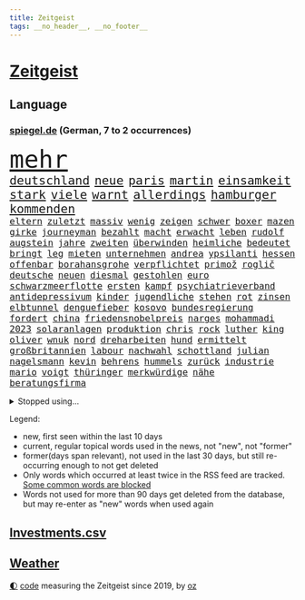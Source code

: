 ```yaml
---
title: Zeitgeist
tags: __no_header__, __no_footer__
---
```


# [Zeitgeist](https://oliz.io/zeitgeist/)

## Language

<h3><a href="https://www.spiegel.de" target="_blank">spiegel.de</a> (German, 7 to 2 occurrences)</h3>
<p style="font-family:monospace">
<span style="font-size:32pt"><a href="news_links.html#mehr" class="current">mehr</a></span>
<br>
<span style="font-size:16pt"><a href="news_links.html#deutschland" class="current">deutschland</a></span>
<span style="font-size:16pt"><a href="news_links.html#neue" class="current">neue</a></span>
<span style="font-size:16pt"><a href="news_links.html#paris" class="current">paris</a></span>
<span style="font-size:16pt"><a href="news_links.html#martin" class="current">martin</a></span>
<span style="font-size:16pt"><a href="news_links.html#einsamkeit" class="current">einsamkeit</a></span>
<span style="font-size:16pt"><a href="news_links.html#stark" class="current">stark</a></span>
<span style="font-size:16pt"><a href="news_links.html#viele" class="current">viele</a></span>
<span style="font-size:16pt"><a href="news_links.html#warnt" class="current">warnt</a></span>
<span style="font-size:16pt"><a href="news_links.html#allerdings" class="current">allerdings</a></span>
<span style="font-size:16pt"><a href="news_links.html#hamburger" class="current">hamburger</a></span>
<span style="font-size:16pt"><a href="news_links.html#kommenden" class="current">kommenden</a></span>
<br>
<span style="font-size:12pt"><a href="news_links.html#eltern" class="current">eltern</a></span>
<span style="font-size:12pt"><a href="news_links.html#zuletzt" class="current">zuletzt</a></span>
<span style="font-size:12pt"><a href="news_links.html#massiv" class="current">massiv</a></span>
<span style="font-size:12pt"><a href="news_links.html#wenig" class="current">wenig</a></span>
<span style="font-size:12pt"><a href="news_links.html#zeigen" class="current">zeigen</a></span>
<span style="font-size:12pt"><a href="news_links.html#schwer" class="current">schwer</a></span>
<span style="font-size:12pt"><a href="news_links.html#boxer" class="new">boxer</a></span>
<span style="font-size:12pt"><a href="news_links.html#mazen" class="new">mazen</a></span>
<span style="font-size:12pt"><a href="news_links.html#girke" class="new">girke</a></span>
<span style="font-size:12pt"><a href="news_links.html#journeyman" class="new">journeyman</a></span>
<span style="font-size:12pt"><a href="news_links.html#bezahlt" class="current">bezahlt</a></span>
<span style="font-size:12pt"><a href="news_links.html#macht" class="current">macht</a></span>
<span style="font-size:12pt"><a href="news_links.html#erwacht" class="new">erwacht</a></span>
<span style="font-size:12pt"><a href="news_links.html#leben" class="current">leben</a></span>
<span style="font-size:12pt"><a href="news_links.html#rudolf" class="new">rudolf</a></span>
<span style="font-size:12pt"><a href="news_links.html#augstein" class="new">augstein</a></span>
<span style="font-size:12pt"><a href="news_links.html#jahre" class="current">jahre</a></span>
<span style="font-size:12pt"><a href="news_links.html#zweiten" class="current">zweiten</a></span>
<span style="font-size:12pt"><a href="news_links.html#überwinden" class="current">überwinden</a></span>
<span style="font-size:12pt"><a href="news_links.html#heimliche" class="current">heimliche</a></span>
<span style="font-size:12pt"><a href="news_links.html#bedeutet" class="current">bedeutet</a></span>
<span style="font-size:12pt"><a href="news_links.html#bringt" class="current">bringt</a></span>
<span style="font-size:12pt"><a href="news_links.html#leg" class="new">leg</a></span>
<span style="font-size:12pt"><a href="news_links.html#mieten" class="current">mieten</a></span>
<span style="font-size:12pt"><a href="news_links.html#unternehmen" class="current">unternehmen</a></span>
<span style="font-size:12pt"><a href="news_links.html#andrea" class="current">andrea</a></span>
<span style="font-size:12pt"><a href="news_links.html#ypsilanti" class="new">ypsilanti</a></span>
<span style="font-size:12pt"><a href="news_links.html#hessen" class="current">hessen</a></span>
<span style="font-size:12pt"><a href="news_links.html#offenbar" class="current">offenbar</a></span>
<span style="font-size:12pt"><a href="news_links.html#borahansgrohe" class="new">borahansgrohe</a></span>
<span style="font-size:12pt"><a href="news_links.html#verpflichtet" class="current">verpflichtet</a></span>
<span style="font-size:12pt"><a href="news_links.html#primož" class="current">primož</a></span>
<span style="font-size:12pt"><a href="news_links.html#roglič" class="current">roglič</a></span>
<span style="font-size:12pt"><a href="news_links.html#deutsche" class="current">deutsche</a></span>
<span style="font-size:12pt"><a href="news_links.html#neuen" class="current">neuen</a></span>
<span style="font-size:12pt"><a href="news_links.html#diesmal" class="current">diesmal</a></span>
<span style="font-size:12pt"><a href="news_links.html#gestohlen" class="current">gestohlen</a></span>
<span style="font-size:12pt"><a href="news_links.html#euro" class="current">euro</a></span>
<span style="font-size:12pt"><a href="news_links.html#schwarzmeerflotte" class="current">schwarzmeerflotte</a></span>
<span style="font-size:12pt"><a href="news_links.html#ersten" class="current">ersten</a></span>
<span style="font-size:12pt"><a href="news_links.html#kampf" class="current">kampf</a></span>
<span style="font-size:12pt"><a href="news_links.html#psychiatrieverband" class="new">psychiatrieverband</a></span>
<span style="font-size:12pt"><a href="news_links.html#antidepressivum" class="new">antidepressivum</a></span>
<span style="font-size:12pt"><a href="news_links.html#kinder" class="current">kinder</a></span>
<span style="font-size:12pt"><a href="news_links.html#jugendliche" class="current">jugendliche</a></span>
<span style="font-size:12pt"><a href="news_links.html#stehen" class="current">stehen</a></span>
<span style="font-size:12pt"><a href="news_links.html#rot" class="current">rot</a></span>
<span style="font-size:12pt"><a href="news_links.html#zinsen" class="current">zinsen</a></span>
<span style="font-size:12pt"><a href="news_links.html#elbtunnel" class="new">elbtunnel</a></span>
<span style="font-size:12pt"><a href="news_links.html#denguefieber" class="current">denguefieber</a></span>
<span style="font-size:12pt"><a href="news_links.html#kosovo" class="current">kosovo</a></span>
<span style="font-size:12pt"><a href="news_links.html#bundesregierung" class="current">bundesregierung</a></span>
<span style="font-size:12pt"><a href="news_links.html#fordert" class="current">fordert</a></span>
<span style="font-size:12pt"><a href="news_links.html#china" class="current">china</a></span>
<span style="font-size:12pt"><a href="news_links.html#friedensnobelpreis" class="new">friedensnobelpreis</a></span>
<span style="font-size:12pt"><a href="news_links.html#narges" class="new">narges</a></span>
<span style="font-size:12pt"><a href="news_links.html#mohammadi" class="new">mohammadi</a></span>
<span style="font-size:12pt"><a href="news_links.html#2023" class="current">2023</a></span>
<span style="font-size:12pt"><a href="news_links.html#solaranlagen" class="current">solaranlagen</a></span>
<span style="font-size:12pt"><a href="news_links.html#produktion" class="current">produktion</a></span>
<span style="font-size:12pt"><a href="news_links.html#chris" class="new">chris</a></span>
<span style="font-size:12pt"><a href="news_links.html#rock" class="new">rock</a></span>
<span style="font-size:12pt"><a href="news_links.html#luther" class="new">luther</a></span>
<span style="font-size:12pt"><a href="news_links.html#king" class="current">king</a></span>
<span style="font-size:12pt"><a href="news_links.html#oliver" class="current">oliver</a></span>
<span style="font-size:12pt"><a href="news_links.html#wnuk" class="new">wnuk</a></span>
<span style="font-size:12pt"><a href="news_links.html#nord" class="current">nord</a></span>
<span style="font-size:12pt"><a href="news_links.html#dreharbeiten" class="current">dreharbeiten</a></span>
<span style="font-size:12pt"><a href="news_links.html#hund" class="current">hund</a></span>
<span style="font-size:12pt"><a href="news_links.html#ermittelt" class="current">ermittelt</a></span>
<span style="font-size:12pt"><a href="news_links.html#großbritannien" class="current">großbritannien</a></span>
<span style="font-size:12pt"><a href="news_links.html#labour" class="new">labour</a></span>
<span style="font-size:12pt"><a href="news_links.html#nachwahl" class="new">nachwahl</a></span>
<span style="font-size:12pt"><a href="news_links.html#schottland" class="current">schottland</a></span>
<span style="font-size:12pt"><a href="news_links.html#julian" class="current">julian</a></span>
<span style="font-size:12pt"><a href="news_links.html#nagelsmann" class="current">nagelsmann</a></span>
<span style="font-size:12pt"><a href="news_links.html#kevin" class="current">kevin</a></span>
<span style="font-size:12pt"><a href="news_links.html#behrens" class="current">behrens</a></span>
<span style="font-size:12pt"><a href="news_links.html#hummels" class="current">hummels</a></span>
<span style="font-size:12pt"><a href="news_links.html#zurück" class="current">zurück</a></span>
<span style="font-size:12pt"><a href="news_links.html#industrie" class="current">industrie</a></span>
<span style="font-size:12pt"><a href="news_links.html#mario" class="current">mario</a></span>
<span style="font-size:12pt"><a href="news_links.html#voigt" class="current">voigt</a></span>
<span style="font-size:12pt"><a href="news_links.html#thüringer" class="current">thüringer</a></span>
<span style="font-size:12pt"><a href="news_links.html#merkwürdige" class="current">merkwürdige</a></span>
<span style="font-size:12pt"><a href="news_links.html#nähe" class="current">nähe</a></span>
<span style="font-size:12pt"><a href="news_links.html#beratungsfirma" class="new">beratungsfirma</a></span>
</p>
<details>
<summary>Stopped using...</summary>
<p class="former" style="font-size:12pt">
anwohner(1080) lebensmittel(1080) entgegen(1078) erhält(1078) gegenseitig(1078) geäußert(1078) erinnerungen(1077) kurzfristig(1077) planen(1077) umgehen(1077) beschädigt(1076) entlässt(1076) entschädigung(1076) evakuiert(1076) klimawandels(1076) regisseur(1076) vielerorts(1076) österreichische(1076) ausschreitungen(1075) ifoinstitut(1075) messi(1075) versorgt(1075) hintergründe(1074) and(1073) behandlung(1073) gezogen(1073) januar(1073) monatelang(1073) steigenden(1073) stolz(1073) verschärfen(1073) williams(1073) zurzeit(1073) ard(1072) befindet(1072) christine(1072) ehefrau(1072) flammen(1072) hass(1072) pakistan(1072) richterin(1072) scheidet(1072) trumps(1072) wales(1072) 31(1071) ans(1071) erholung(1071) fbi(1071) feierte(1071) geändert(1071) unabhängigkeit(1071) welle(1071) egal(1070) erklärte(1070) guter(1070) is(1070) starken(1070) wohnhaus(1070) aufruf(1069) briten(1069) hören(1069) löste(1069) vereinigten(1069) weißen(1068) zugleich(1068) bruder(1067) hubschrauber(1067) klubs(1067) schritte(1067) verlust(1067) landen(1066) orbán(1066) siegte(1066) ungarns(1066) veranstalter(1066) freut(1065) geklärt(1065) investitionen(1065) verfügung(1065) feuerwehrleute(1064) längere(1064) trainieren(1064) anwälte(1063) freilassung(1063) ökonom(1063) israels(1062) regiert(1062) bedeutung(1060) langfristig(1060) wunder(1060) angeklagten(1059) entsetzen(1059) fit(1059) heil(1059) hubertus(1059) berühmten(1058) erlebte(1058) haaland(1058) lkw(1058) patient(1058) freunde(1057) gang(1057) bürgermeisterin(1056) königin(1056) gefangene(1055) genauso(1054) rettete(1054) tragödie(1054) fan(1053) erschießt(1052) hunger(1052) zurückgegangen(1050) wind(1048) kokain(1046) wusste(1044) hoffnungen(1043) klimaziele(1042) kräfte(1039) abgeschlossen(1037) reist(1036) staatlichen(1035) finanzielle(1031) erfolgreichen(1028) kanadas(1028) erhebliche(1020) größe(1007) mängel(1007) politischer(1005) cent(968) bekannter(950) vormarsch(944) wolken(932) autobahnen(930) medaille(926) vehement(887) werte(882) airline(881) fußballstar(874) flohen(833) adac(819) drohenden(814) inflationsrate(810) irre(808) kümmern(805) zwingen(798) verbunden(797) japans(765) erkrankte(764) rückgabe(753) moderner(746) zorn(737) vorfeld(721) millionenhöhe(717) 15000(710) rwe(704) zentralen(699) mond(696) größtem(693) kälte(692) hals(684) geringer(663) energiekonzern(653) verteuert(645) öffentlichrechtlichen(640) frühe(638) rasch(638) marieagnes(637) vorbereiten(624) ring(617) sankt(609) großbrand(606) operation(601) royal(596) bestand(595) pekings(594) herausgefunden(591) premierministerin(590) verantwortlichen(585) fehlverhalten(584) flughäfen(581) behauptete(579) vögel(573) problems(570) fluss(569) zugenommen(562) lücken(558) kasse(552) finnische(550) zugriff(549) söhne(548) zugegeben(546) breiten(545) kriegsbeginn(543) flüchten(541) messerattacke(540) bezeichnen(533) ergab(533) ball(528) humor(526) neuerdings(526) 48(525) zusätzlich(521) ausfall(518) beigelegt(518) boxen(518) schlamm(506) brasilianische(503) dahin(502) filialen(502) recherchen(500) b(499) trocken(498) halt(497) suchte(488) ran(485) fire(483) elisabeth(482) steuerzahler(479) angeschlagenen(478) einhalten(478) debattiert(477) diejenigen(475) japanische(475) unobericht(475) iii(472) belegt(469) leopardpanzer(468) yorks(466) provozieren(465) idol(458) gelöscht(457) nationale(457) gleichberechtigung(455) partnerin(449) 81(446) geste(442) trans(441) entschuldigen(438) extra(437) ausgewertet(431) schwächelt(430) träume(423) eigentliche(422) verstanden(422) zurückhaltung(420) scheiterten(418) schied(413) gründet(411) traten(409) nebenwirkungen(407) komplikationen(406) verabschiedete(406) mithalten(405) studentin(400) peru(398) bellingham(391) jude(391) menschheit(387) verfassungsgericht(382) verstöße(380) angriffskriegs(375) eingreifen(375) gerechtfertigt(375) zutritt(374) konten(373) rassistischer(373) roboter(373) dunkle(372) rechtsradikale(370) verbleib(367) kinderpornografie(366) raumfahrt(366) achtelfinale(365) branchen(361) caroline(360) spiegelrecherche(360) abermals(358) bestimmen(356) gerecht(354) kurzen(353) abzug(352) floridas(350) lionel(350) illegales(349) nebel(348) symbole(347) härtesten(344) männliche(343) 160(342) verurteilten(339) ausgebremst(338) 23jährige(333) autohersteller(333) missionen(333) übergewicht(333) fraktionschef(331) ratten(331) satelliten(331) absolviert(328) 49euroticket(321) überzeugte(315) möglichkeit(314) credit(308) kritisierten(308) suisse(308) gesprengt(306) inhalten(305) südafrikas(305) aufgebaut(304) verunsichert(304) testet(303) zerschlagen(300) eingestuft(299) meisterschaft(299) lauter(297) skepsis(296) bestellen(295) regimekritiker(294) überzeugen(293) schränken(292) landesweiten(291) technologien(291) statistische(290) hill(289) gedroht(288) petersburg(283) verwandte(282) hauses(281) gesetzliche(279) legten(279) begleitung(276) arbeitsplätze(275) eroller(275) escooter(274) weißes(274) dreier(273) freigelassen(270) immobilie(270) benötigte(268) pakistans(267) vergab(266) kulturstaatsministerin(263) zentimeter(260) boom(259) passanten(258) pokal(257) denkbar(256) csupolitiker(255) gebühren(255) geschwister(255) erfolgreiche(254) erlag(249) kreativer(249) ausfindig(248) gedenken(247) bakterien(246) männlichen(246) militärübung(245) ablauf(244) hochhaus(244) mitgerissen(244) elektrische(242) herstellers(242) nähert(242) vermeintlichen(242) konto(240) gesammelt(237) bewahren(236) wesentlich(236) vorschriften(235) leon(234) zwang(234) office(233) jubelt(231) anderson(230) zubehör(229) vierteljahrhundert(228) fukushima(227) verpflichten(226) segelboot(225) transfer(225) fluggesellschaft(224) hunderter(224) geständnis(223) pilotprojekt(223) erleiden(220) kennzeichnung(220) unruhe(220) boote(218) nicola(218) story(215) tourist(215) bemerkt(213) 2007(211) halbieren(210) rostock(210) südtirol(210) luxusuhren(209) amtskollege(206) loswerden(206) detail(205) grafiken(205) müttern(205) aktualisiert(204) on(204) etappensieg(203) rechner(203) komponist(201) gala(200) stürme(200) vergnügungspark(200) wüten(199) randalierer(198) rauch(198) konkreten(197) löscharbeiten(197) tui(197) autorennen(196) beigetragen(195) rührt(195) bedrohen(194) carlson(194) equal(194) pay(194) tucker(194) wallace(194) nützt(193) wagenknechts(193) zeug(193) zogen(193) glaube(191) italienischer(190) bärin(189) 15jährigen(188) begeben(188) erzbistum(188) prioritäten(188) ungeklärt(188) it(187) optionen(187) 55jährige(186) björn(185) höcke(185) wirtschaftsleistung(185) parks(184) luke(183) beschränken(182) elterngeld(182) goretzka(182) hollywoodstar(182) fsb(181) gasheizungen(181) gestresst(181) zerbrechen(181) einschränken(180) altkanzler(179) pascal(178) reißenden(178) aufwendige(177) hauptrolle(177) qiang(177) geknackt(176) gekonnt(176) griechische(176) kaufkraft(175) festgelegt(174) sabotageakt(174) entwickelte(173) genaue(173) herausforderer(173) flop(172) erling(171) smart(171) angeordnet(169) passant(169) irren(167) brachten(166) fündig(166) raubtier(166) zuständigen(166) hakenkreuze(165) imran(164) khan(164) verschiedener(164) übergriff(162) festgeklebt(161) angehalten(159) minderjähriger(159) prosieben(159) italiener(157) modi(157) bereiche(156) halbiert(154) statements(154) tauben(154) leclerc(153) zehnjährigen(153) 125(152) stur(152) zusammenhängen(152) rundumschlag(151) weicht(151) 33jähriger(150) schmelzen(150) tickets(150) überlegungen(150) assange(148) ergeht(148) reue(148) weggefährten(148) trümmerfeld(147) wärmepumpe(147) cumexaffäre(146) einfamilienhaus(145) gange(145) großfeuer(143) hassverbrechen(143) antrat(142) schwelt(142) verweigern(141) eupläne(140) dárdai(139) hektar(139) pál(139) spruch(139) genditzki(138) versteckt(138) vorsorglich(138) überfahren(138) palme(137) sofortprogramm(137) zerren(137) arabischen(136) bka(136) girls(136) hinein(136) buchen(135) evakuierung(135) haar(135) weigert(135) erhöhte(134) sportart(134) unterschreibt(134) 58(133) ausgeblieben(133) exmitarbeiter(133) gefördert(132) ken(132) konzentrationslager(132) feinde(131) kolonialismus(131) 260(130) formuliert(130) guatemala(130) mühe(130) präsidentschaftswahlkampf(130) anschaut(129) kindesmissbrauchs(129) fabian(128) florenz(128) nationalpark(128) sachsenhausen(128) südkoreas(128) lebensmittelhersteller(127) lee(127) lukrativen(127) rekordsumme(127) reynolds(127) weeknd(127) verhaltenstherapeutin(126) landsmann(125) motorräder(125) protestierten(125) rechtsextremismus(125) eingeliefert(124) ernannte(124) feministinnen(124) reallöhne(124) that(124) triple(124) ausgang(123) außenseiter(123) gosens(123) brad(122) falschparker(122) gescheiterten(122) schlucken(122) auszusteigen(120) lennard(120) wutrede(120) zusammengekommen(120) ärztliche(120) qual(119) asylanträgen(118) bestritten(118) feministin(118) interpretiert(118) sommers(118) telegram(118) usgericht(118) wertverlust(116) geländegewinne(115) mobilität(115) schockiert(115) australierin(113) einstufung(112) finger(112) natürliche(112) einsparungen(111) einwanderung(111) gelben(111) prosiebensat1(111) bereitschaft(110) getreideabkommens(110) website(110) abgelichtet(109) chaotischen(109) objekte(109) schwangeren(108) abgenommen(107) sandra(107) verstrickungen(107) verunsichern(107) wnba(107) 17jährigen(106) conference(106) co₂emissionen(106) hamas(106) ankurbeln(105) richtlinie(105) beinen(104) einbestellt(104) fürth(104) unterschätzen(104) verschwendung(104) schröders(103) süddeutschland(103) weltmacht(103) 2006(102) berechnet(102) luftangriffen(102) verstärkung(102) brasiliens(101) krimbrücke(101) mauer(101) alpinist(100) gespielt(99) gruner(99) hintern(99) konsterniert(99) linksextremisten(99) regenfällen(99) indischer(98) kommunaler(98) nationalparks(98) sonntagmorgen(98) fragenkatalog(97) schlepper(97) jannik(96) rumort(96) sinner(96) ökonomischen(96) trick(95) 32jährige(94) bergwacht(94) bezeichnete(94) klimafreundlich(94) neugebauer(94) ralf(94) deadline(93) falschaussage(93) spiderman(93) spirale(93) 78(92) balkon(92) eiskalt(92) hiesige(92) linker(92) hörte(91) monza(91) undenkbar(91) wahlbetrug(91) finanzexperten(90) futuristische(90) just(90) kette(90) like(90) stock(90) bezog(89) kapazität(89) scan(89) alpinisten(88) anfragen(88) fußballtransferticker(88) gewöhnlich(88) modellen(88) rammstein(88) schwamm(88) selbstbestimmungsgesetz(88) spiegelleitartikel(88) totschlag(88) verheerendsten(88) beach(87) begründete(87) frontal(87) hergestellt(87) ihor(87) oldenburg(87) zuliebe(87) geheimen(86) lagern(86) ungefährdet(86) vorsaison(86) undiplomatisch(85) verbraucherschützern(85) zielbereich(85) alleiniger(84) athlet(84) brighton(84) cnnchef(84) elektrischen(84) flüchtlingsheimen(84) gewitter(84) kohlenstoff(84) motorradunfall(84) reiner(84) reparaturen(84) rundum(84) ukrainisches(84) weltranglistenerste(84) winkel(84) aufgelegt(83) erweist(83) freiewählerchefs(83) friedensnobelpreisträger(83) vororten(83) durchgreifen(82) herunterzuspielen(82) häusern(82) luftqualität(82) rechtsradikalen(82) schmiert(82) weht(82) auster(81) emirate(81) erbeuteten(81) kameraautos(81) renditen(81) umringt(81) wettbewerbsfähigkeit(81) bahrain(80) elektromobilität(80) enger(80) gequält(80) geschäfts(80) hinziehen(80) lüfte(80) afdmann(79) antisemitismusbeauftragte(79) bunten(79) covid19(79) freigesetzt(79) fußballtransfers(79) fällig(79) leo(79) sechser(79) unterhalb(79) zehnkämpfer(79) abzuholen(78) bestohlen(78) brände(78) enttäuschende(78) freiewählerchef(78) geltenden(78) haas(78) kantine(78) soziologin(78) vereinen(78) beschuldigter(77) digitales(77) fuente(77) geeignet(77) millionenschweren(77) söldnerführer(77) brugger(76) gelegentlich(76) smarten(76) autoverkehr(75) homosexuelle(75) radwege(75) vereitelt(75) werner(75) wetterphänomene(75) zehntausend(75) aufgehört(74) entsprechend(74) monatelangem(74) starstürmer(74) topmilitär(74) verordnungen(74) flügelspieler(73) freizeit(73) geschlecht(73) lagerhalle(73) sabotieren(73) wagnerputsch(73) wertet(73) 76jährige(72) queere(72) schlauchboot(72) sprüchen(72) warnungen(72) eisbäder(71) elton(70) rasenmäher(70) ausgefallenen(69) exporteure(69) mähroboter(69) schmerzhaft(69) versenkt(69) staatsgeldern(68) talk(68) überredet(68) 3m(67) ersparte(67) erzeugen(67) geschwindigkeiten(67) trupp(67) tschetschenischen(67) verstaute(67) ataman(66) feinden(66) ferda(66) kaufprämien(66) masken(66) neonazi(66) rekordhalter(66) verkehrschaos(66) zitieren(66) abwechselnd(65) armutsbekämpfung(65) böschung(65) herausfordert(65) sommerferien(65) unterhaltung(65) vorrücken(65) wozniacki(65) blue(64) buffet(64) bundestagswahlen(64) favoritenrolle(64) intimität(64) schilderungen(64) barker(63) fahrgast(63) finanzkontrolleure(63) gratulierte(63) kranken(63) nationalsozialismus(63) putintreuen(63) quersumme(63) schwule(63) umdrehungen(63) antidiskriminierungsbeauftragte(62) arbeitslosen(62) frankenthal(62) krankenwagen(62) verteilung(62) antwortet(61) ausfällt(61) busse(61) erledigt(61) eurecht(61) gastherme(61) klassische(61) schlimmer(61) spione(61) vormittag(61) badewannenmord(60) geburtenrate(60) kuleba(60) produzierte(60) uskonsulat(60) aufstiegsbafög(59) beigesetzt(59) inhaftierten(59) klimaschädlich(59) missbrauchstäter(59) nbaprofi(59) postbankkunden(59) substanz(59) under(59) 2023/2024(58) alkoholkonsum(58) bestsellerautor(58) fraktionsspitze(58) paketbote(58) schnelldurchlauf(58) syndrom(58) aufrührer(57) aufschrei(57) bevölkerungsschwund(57) düren(57) eritreafestival(57) k(57) kater(57) schnitzel(57) service(57) verlogen(57) willemalexander(57) ardsommerinterview(56) ausgehandelt(56) berlinale(56) bestseller(56) bewerbern(56) durchgegriffen(56) iranischer(56) runden(56) sabotage(56) sexualtherapeutin(56) 1972(55) charly(55) diskreditieren(55) ehrlicher(55) geleitet(55) haien(55) hübner(55) maas(55) prostituierter(55) verknüpft(55) 1700(54) eritreischen(54) kriegsende(54) topklubs(54) 7000(53) carolin(53) depression(53) fahrradbranche(53) kibilder(53) kriminalpolizei(53) legislaturperiode(53) mietpreise(53) nominierungen(53) stämme(53) akuter(52) akwruine(52) baseball(52) buchhandlung(52) gegenseitige(52) kiosk(52) sagten(52) schnäppchen(52) testament(52) fremde(51) lando(51) leichtathletikwm(51) meisterin(51) norris(51) pädagogen(51) wehtut(51) gina(50) halbherzig(50) held(50) lückenkemper(50) nebraska(50) objekten(50) pflegebedürftigen(50) rechtsextremist(50) öffnungszeiten(50) braunbärin(49) derartige(49) geburten(49) gemeinsamer(49) kabellos(49) trailer(49) vanmoof(49) androidhandys(48) chandrayaan3(48) elternhaus(48) gesellschaftliches(48) gruppenphase(48) immobilienmarkt(48) implantiert(48) megastar(48) siebziger(48) verkürzt(48) andersdenkende(47) atomkrieg(47) belässt(47) diplomatisches(47) kraftfahrtbundesamt(47) siebzigern(47) verhinderten(47) vize(47) forschenden(46) geschummelt(46) gezündet(46) hollywoodstreik(46) offerte(46) argentinier(45) chicken(45) inka(45) kisysteme(45) kleintransporter(45) abzusetzen(44) days(44) disziplinen(44) freiwilliger(44) wmauftakt(44) wmgold(44) wäldern(44) 365(43) abrupt(43) abgerissen(42) falschem(42) klausur(42) lebensträume(42) prallt(42) verwirklichen(42) deindustrialisierung(41) erbt(41) hunden(41) isrückkehrerin(41) klimaforscher(41) nachtzüge(41) profitabel(41) wahrgenommen(41) ökosystem(41) natürlichen(40) transrechte(40) unerwartete(40) gehetzt(39) kristin(39) wagners(39) abgezockt(38) disqualifiziert(38) kiexperten(38) moralischen(38) verlagerung(38) joan(37) kanzlerpartei(37) meseberg(37) sadiq(37) tuchels(37) ulez(37) umweltzone(37) verdiente(37) zuständen(37) ampelpläne(36) anfangen(36) bereitstellen(36) jüdischsein(36) marokkanischen(36) umsturz(36) überträger(36) ausnahmezustand(35) boykottieren(35) hansa(35) inszenierung(35) knochen(35) losfahren(35) wettstreit(35) woody(35) abgeschnitten(34) dauerregen(34) nachhaltigen(34) papuaneuguinea(34) wohnungskäufer(34) zugesagten(34) debütant(33) gegenspieler(33) gruppenspiel(33) haften(33) jawort(33) mitspielerinnen(33) taifun(33) tirana(33) wmaus(33) gestellten(32) getagt(32) sendete(32) venus(32) vergewaltigungen(32) adoptiert(31) auswandern(31) eurowings(31) gruppensieg(31) kanarische(31) kostümierten(31) militärstrategie(31) verzockt(31) xavi(31) besuchs(30) bindet(30) dfbkader(30) gastwirte(30) kost(30) meier(30) streikenden(30) unterzahl(30) usfernsehen(30) co2emissionen(29) prüfstand(29) ruinieren(29) therapeutin(29) andauernde(28) fastfoodkette(28) mathieu(28) prominentesten(28) uber(28) heftigem(27) hochprozentiges(27) siri(27) fahrrad(26) kürzen(26) meerwasser(26) missbrauchsdarstellungen(26) nirgends(26) wolff(26) zweifachen(26) /(25) behinderungen(25) betrogen(25) billigstrom(25) israeli(25) rammsteinstar(25) rennstrecke(25) schach(25) schild(25) agent(24) ness(24) nessie(24) transport(24) brücken(23) immobilienriese(23) militärapparat(23) professoren(23) rügener(23) tauruslieferungen(23) akzeptiert(22) handyempfang(22) pfadfinder(22) staatsanwältin(22) steckdosen(22) wetterlage(22) zusammengebrochen(22) elterntaxis(21) gestürmt(21) grenzwerte(20) mittelstand(20) moral(20) nahelegen(20) bedenklich(19) doppelten(19) einschläge(19) mustert(19) renteneintrittsalter(19) saudischen(19) titelfavorit(19) wahlbeeinflussung(19) ausweisen(18) demografie(18) leide(18) männerteam(18) verpackt(18) fantasien(17) kriegsführung(17) marinedrohnen(17) pannenflug(17) perus(17) stockwerke(17) trauernder(17) berchtesgadener(16) ludovic(16) right(16) ungesühnt(16) betätigt(15) bürokratieabbau(15) mitfahrer(15) sekte(15) umverteilung(15) wesen(15) young(15) zurecht(15) allinclusive(14) ausgebrannten(14) exverfassungsschutzchef(14) fristlos(14) hansgeorg(14) karrierecoach(14) kneipen(14) lenkte(14) maaßen(14) neuauflage(14) omikron(14) populäre(14) tabellenspitze(14) verzicht(14) wgzimmer(14) wohnviertel(14) zypern(14) fitnesstrainer(13) pornos(13) technisches(13) vollzeit(13) brot(12) erfassen(12) füllkrug(12) harald(12) niclas(12) vollzeitjobs(12) angepasste(11) auslandsoscar(11) dreijährige(11) förster(11) gamer(11) jessica(11) prigoschinabsturz(11) vorschrift(11) weltmarkt(11)
</p>
</details>
<p>Legend:
<ul>
<li><span class="new">new</span>, first seen within the last 10 days</li>
<li><span class="current">current</span>, regular topical words used in the news, not "new", not "former"</li>
<li><span class="former">former(days span relevant)</span>, not used in the last 30 days, but still re-occurring enough to not get deleted</li>
<li>Only words which occurred at least twice in the RSS feed are tracked. <a href="language/filters.py">Some common words are blocked</a></li>
<li>Words not used for more than 90 days get deleted from the database, but may re-enter as "new" words when used again</li>
</ul>
</p>

## [Investments](investments.html)[.csv](investments.csv)

## [Weather](weather.html)

<footer>
<a href="javascript:toggleTheme()" class="nav">🌓</a>
<a href="https://github.com/ooz/zeitgeist">code</a> measuring the Zeitgeist since 2019, by <a href="https://oliz.io">oz</a>
</footer>
